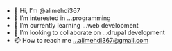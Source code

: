 - 👋 Hi, I’m @alimehdi367
- 👀 I’m interested in ...programming
- 🌱 I’m currently learning ...web development
- 💞️ I’m looking to collaborate on ...drupal development 
- 📫 How to reach me ...alimehdi367@gmail.com

<!---
alimehdi367/alimehdi367 is a ✨ special ✨ repository because its `README.md` (this file) appears on your GitHub profile.
You can click the Preview link to take a look at your changes.
--->
